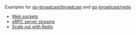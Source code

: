 Examples for [go-broadcast/broadcast](https://github.com/go-broadcast/broadcast) and [go-broadcast/redis](https://github.com/go-broadcast/redis)

- [Web sockets](https://github.com/go-broadcast/examples/tree/main/cmd/websockets)
- [gRPC server streams](https://github.com/go-broadcast/examples/tree/main/cmd/grpc)
- [Scale out with Redis](https://github.com/go-broadcast/examples/tree/main/cmd/redis)
